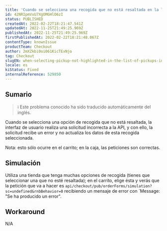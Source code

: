 ```yaml
---
title: 'Cuando se selecciona una recogida que no está resaltada en la lista de recogidas del carrito, la interfaz de usuario hace una petición incorrecta a la API'
id: 42NRIpmVxU7XgOMGHlO6zI
status: PUBLISHED
createdAt: 2022-02-22T18:21:47.541Z
updatedAt: 2022-11-25T21:49:25.969Z
publishedAt: 2022-11-25T21:49:25.969Z
firstPublishedAt: 2022-02-22T18:21:48.067Z
contentType: knownIssue
productTeam: Checkout
author: 2mXZkbi0oi061KicTExNjo
tag: Checkout
slugEN: when-selecting-pickup-not-highlighted-in-the-list-of-pickups-in-the-cart-ui-makes-incorrect-request-to-api
locale: es
kiStatus: Fixed
internalReference: 529850
---
```


## Sumario

>ℹ️ Este problema conocido ha sido traducido automáticamente del inglés.


Cuando se selecciona una opción de recogida que no está resaltada, la interfaz de usuario realiza una solicitud incorrecta a la API, y con ello, la solicitud recibe un error y no actualiza los datos de esta recogida seleccionada.

Nota: esto sólo ocurre en el carrito; en la caja, las peticiones son correctas.



## Simulación


Utiliza una tienda que tenga muchas opciones de recogida (tienes que seleccionar una que no esté resaltada); en el carrito, elige ésta y verás que la petición que va a hacer es `api/checkout/pub/orderForms/simulation?sc=undefined&rnbBehavior=0` recibiendo un mensaje de error con `Message: "Se ha producido un error".

##


## Workaround


N/A

